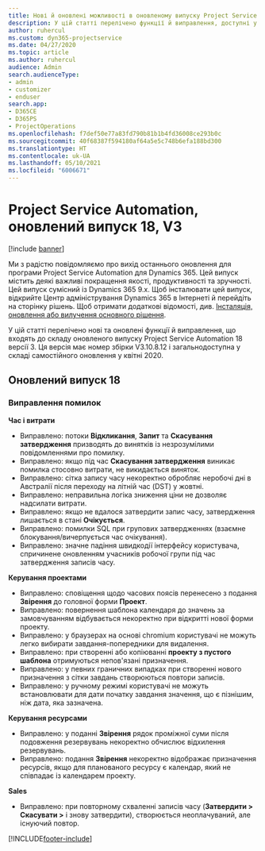 ```yaml
---
title: Нові й оновлені можливості в оновленому випуску Project Service Automation 18 версії 3
description: У цій статті перелічено функції й виправлення, доступні у випуску Project Service Automation 18 версії 3.
author: ruhercul
ms.custom: dyn365-projectservice
ms.date: 04/27/2020
ms.topic: article
ms.author: ruhercul
audience: Admin
search.audienceType:
- admin
- customizer
- enduser
search.app:
- D365CE
- D365PS
- ProjectOperations
ms.openlocfilehash: f7def50e77a83fd790b81b1b4fd36008ce293b0c
ms.sourcegitcommit: 40f68387f594180af64a5e5c748b6efa188bd300
ms.translationtype: HT
ms.contentlocale: uk-UA
ms.lasthandoff: 05/10/2021
ms.locfileid: "6006671"
---
```

# <a name="project-service-automation-update-release-18-v3"></a>Project Service Automation, оновлений випуск 18, V3

[!include [banner](../includes/psa-now-project-operations.md)]

Ми з радістю повідомляємо про вихід останнього оновлення для програми Project Service Automation для Dynamics 365. Цей випуск містить деякі важливі покращення якості, продуктивності та зручності. Цей випуск сумісний із Dynamics 365 9.x. Щоб інсталювати цей випуск, відкрийте Центр адміністрування Dynamics 365 в Інтернеті й перейдіть на сторінку рішень. Щоб отримати додаткові відомості, див. [Інсталяція, оновлення або вилучення основного рішення](/power-platform/admin/install-remove-preferred-solution).

У цій статті перелічено нові та оновлені функції й виправлення, що входять до складу оновленого випуску Project Service Automation 18 версії 3. Ця версія має номер збірки V3.10.8.12 і загальнодоступна у складі самостійного оновлення у квітні 2020.

## <a name="update-release-18"></a>Оновлений випуск 18

### <a name="bug-fixes"></a>Виправлення помилок

**Час і витрати**

- Виправлено: потоки **Відкликання**, **Запит** та **Скасування затвердження** призводять до винятків із незрозумілими повідомленнями про помилку.
- Виправлено: якщо під час **Скасування затвердження** виникає помилка стосовно витрати, не викидається виняток.
- Виправлено: сітка запису часу некоректно обробляє неробочі дні в Австралії після переходу на літній час (DST) у жовтні.
- Виправлено: неправильна логіка зниження ціни не дозволяє надсилати витрати.
- Виправлено: якщо не вдалося затвердити запис часу, затвердження лишається в стані **Очікується**.
- Виправлено: помилки SQL при групових затвердженнях (взаємне блокування/вичерпується час очікування).
- Виправлено: значне падіння швидкодії інтерфейсу користувача, спричинене оновленням учасників робочої групи під час затвердження записів часу.

**Керування проектами**

- Виправлено: сповіщення щодо часових поясів перенесено з подання **Звірення** до головної форми **Проект**.
- Виправлено: повернення шаблона календаря до значень за замовчуванням відбувається некоректно при відкритті нової форми проекту.
- Виправлено: у браузерах на основі chromium користувачі не можуть легко вибирати завдання-попередники для видалення.
- Виправлено: при створенні або копіюванні **проекту з пустого шаблона** отримуються непов'язані призначення.
- Виправлено: у певних граничних випадках при створенні нового призначення з сітки завдань створюються повтори записів.
- Виправлено: у ручному режимі користувачі не можуть встановлювати для дати початку завдання значення, що є пізнішим, ніж дата, яка зазначена.

**Керування ресурсами**

- Виправлено: у поданні **Звірення** рядок проміжної суми після подовження резервувань некоректно обчислює відхилення резервувань.
- Виправлено: подання **Звірення** некоректно відображає призначення ресурсів, якщо для планованого ресурсу є календар, який не співпадає із календарем проекту.

**Sales**

- Виправлено: при повторному схваленні записів часу (**Затвердити > Скасувати >** і знову затвердити), створюється неоплачуваний, але існуючий повтор.


[!INCLUDE[footer-include](../includes/footer-banner.md)]